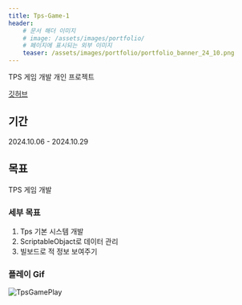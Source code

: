 ```yaml
---
title: Tps-Game-1
header:
    # 문서 해더 이미지
    # image: /assets/images/portfolio/
    # 페이지에 표시되는 외부 이미지
    teaser: /assets/images/portfolio/portfolio_banner_24_10.png 
---
```


TPS 게임 개발 개인 프로젝트

[깃허브](https://github.com/mob954325/Tpsgame)

## 기간
2024.10.06 - 2024.10.29

## 목표
TPS 게임 개발

### 세부 목표
1. Tps 기본 시스템 개발
2. ScriptableObjact로 데이터 관리
3. 빌보드로 적 정보 보여주기

### 플레이 Gif

![TpsGamePlay](https://github.com/user-attachments/assets/2dad2ef1-9420-4517-a933-7f04082d5d3c)